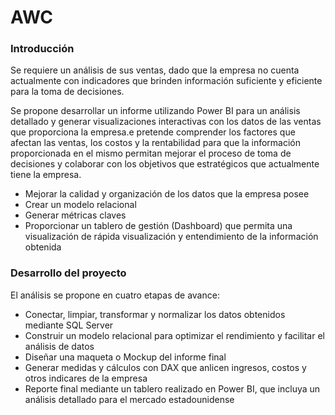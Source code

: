 # AWC
### Introducción

Se requiere un  análisis de sus ventas, dado que la empresa no cuenta actualmente con indicadores que brinden información suficiente y eficiente para la toma de decisiones.

Se propone desarrollar un informe utilizando Power BI para un análisis detallado y generar visualizaciones interactivas con los datos de las ventas que proporciona la empresa.e pretende comprender los factores que afectan las ventas, los costos y la rentabilidad para que la información proporcionada en el mismo permitan mejorar el proceso de toma de decisiones y colaborar con los objetivos que estratégicos que actualmente tiene la empresa. 

- Mejorar la calidad y organización de los datos que la empresa posee
- Crear un modelo relacional
- Generar métricas claves
- Proporcionar un tablero de gestión (Dashboard) que permita una visualización de rápida visualización y entendimiento de la información obtenida


### Desarrollo del proyecto

El análisis se propone en cuatro etapas de avance: 
- Conectar, limpiar, transformar y normalizar los datos obtenidos mediante SQL Server
- Construir un modelo relacional para optimizar el rendimiento y facilitar el análisis de datos
- Diseñar una maqueta o Mockup del informe final
- Generar medidas y cálculos con DAX que anlicen ingresos, costos y otros indicares de la empresa
- Reporte final mediante un tablero realizado en Power BI, que incluya un análisis detallado para el mercado estadounidense

